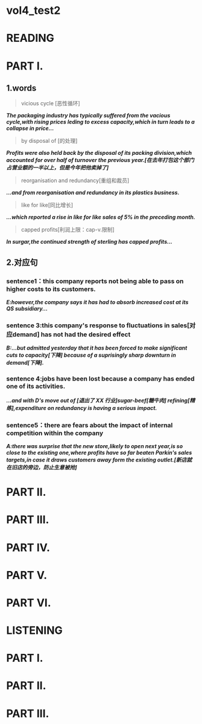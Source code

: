 # vol4_test2
# READING
# PART I.
## 1.words
> vicious cycle [恶性循环]

***The packaging industry has typically suffered from the vacious cycle,with rising prices leding to excess capacity,which in turn leads to a collapse in price...***

> by disposal of [的处理]

***Profits were also held back by the disposal of its packing division,which accounted for over half of turnover the previous year.[在去年打包这个部门占营业额的一半以上，但是今年把他卖掉了]***

> reorganisation and redundancy[重组和裁员]

***...and from reorganisation and redundancy in its plastics business.***

> like for like[同比增长]

***...which reported a rise in like for like sales of 5% in the preceding month.***

> capped profits[利润上限：cap-v.限制]

***In surgar,the continued strength of sterling has capped profits...***

## 2.对应句
### sentence1：this company reports not being able to pass on higher costs to its customers.
***E:however,the company says it has had to absorb increased cost at its QS subsidiary...***

### sentence 3:this company's response to fluctuations in sales[对应demand] has not had the desired effect
***B:...but admitted yesterday that it has been forced to make significant cuts to capacity[下降] because of a suprisingly sharp downturn in demand[下降].***

### sentence 4:jobs have been lost because a company has ended one of its activities.
***...and with D's move out of [退出了 XX 行业]sugar-beef[糖牛肉] refining[精练],expenditure on redundancy is having a serious impact.***


### sentence5：there are fears about the impact of internal competition within the company
***A:there was surprise that the new store,likely to open next year,is so close to the existing one,where profits have so far beaten Parkin's sales targets,in case it draws customers away form the existing outlet.[新店就在旧店的旁边，防止生意被抢]***


# PART II.



# PART III.



# PART IV.



# PART V.



# PART VI.

# LISTENING
# PART I.


# PART II.


# PART III.